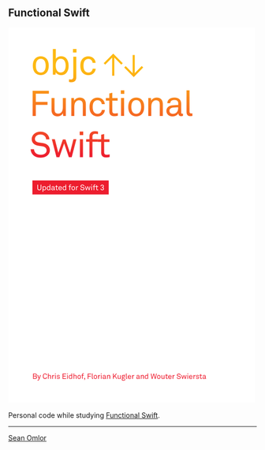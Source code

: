 ## Functional Swift

[![Book cover](functional-swift-cover.png)](https://www.objc.io/books/functional-swift)

Personal code while studying [Functional Swift](https://www.objc.io/books/functional-swift).

---
[Sean Omlor](http://seanomlor.com)
